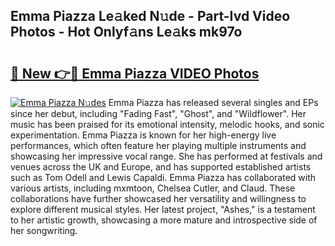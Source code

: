 ## Emma Piazza Le𝚊ked N𝚞de - Part-Ivd Video Photos - Hot Onlyf𝚊ns Le𝚊ks mk97o

# <h2><a href="http://ac26911.deff.icu/?id=Emma+Piazza">🔗 New 👉🔴 Emma Piazza VIDEO Photos</a></h2>

[![Emma Piazza N𝚞des](https://i.imgur.com/rIISA9y.gif)](http://ac26911.deff.icu/?id=Emma+Piazza)
Emma Piazza has released several singles and EPs since her debut, including "Fading Fast", "Ghost", and "Wildflower". Her music has been praised for its emotional intensity, melodic hooks, and sonic experimentation. Emma Piazza is known for her high-energy live performances, which often feature her playing multiple instruments and showcasing her impressive vocal range. She has performed at festivals and venues across the UK and Europe, and has supported established artists such as Tom Odell and Lewis Capaldi. Emma Piazza has collaborated with various artists, including mxmtoon, Chelsea Cutler, and Claud. These collaborations have further showcased her versatility and willingness to explore different musical styles. Her latest project, "Ashes," is a testament to her artistic growth, showcasing a more mature and introspective side of her songwriting.
